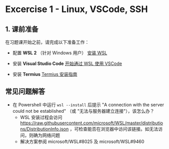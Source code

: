 # Excercise 1 - Linux, VSCode, SSH

## 1. 课前准备

在习题课开始之前，请完成以下准备工作：

- 配置 **WSL 2** （针对 Windows 用户）
  [安装 WSL](https://learn.microsoft.com/windows/wsl/install?wt.mc_id=studentamb_407760)

- 安装 **Visual Studio Code**
  [开始通过 WSL 使用 VSCode](https://learn.microsoft.com/windows/wsl/tutorials/wsl-vscode?wt.mc_id=studentamb_407760)

- 安装 **Termius**
  [Termius 安装指南](https://support.termius.com/hc/en-us/articles/900007733143-Installation)

## 常见问题解答

- 在 Powershell 中运行 `wsl --install` 后提示 "A connection with the server could not be established" （或 "无法与服务器建立连接"），该怎么办？
  - WSL 安装过程会访问 https://raw.githubusercontent.com/microsoft/WSL/master/distributions/DistributionInfo.json ，可检查能否在浏览器中访问该链接。如无法访问，则确为网络问题
  - 解决方案参阅 microsoft/WSL#8025 及 microsoft/WSL#9460
